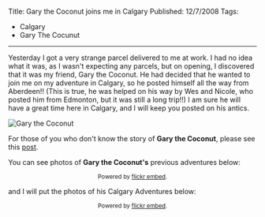 Title: Gary the Coconut joins me in Calgary
Published: 12/7/2008
Tags:
- Calgary
- Gary The Cocunut
---

Yesterday I got a very strange parcel delivered to me at work. I had no idea what it was, as I wasn't expecting any parcels, but on opening, I discovered that it was my friend, Gary the Coconut. He had decided that he wanted to join me on my adventure in Calgary, so he posted himself all the way from Aberdeen!! (This is true, he was helped on his way by Wes and Nicole, who posted him from Edmonton, but it was still a long trip!!) I am sure he will have a great time here in Calgary, and I will keep you posted on his antics.

![Gary the Coconut](https://gep13wpstorage.blob.core.windows.net/gep13/2008/7/12/1249.jpg)

For those of you who don't know the story of **Gary the Coconut**, please see this [post](http://www.gep13.co.uk/blog/the-story-of-gary-the-coconut).

You can see photos of **Gary the Coconut's** previous adventures below:

<div id="flickrembed"></div><small style="display: block; text-align: center; margin: 0 auto;">Powered by <a href="https://flickrembed.com">flickr embed</a>.</small>

<script src="https://flickrembed.com/embed_v2.js.php?source=flickr&layout=responsive&input=72157676205505741&sort=0&by=album&theme=default&scale=fit&skin=default&id=5850544461b40"></script>

and I will put the photos of his Calgary Adventures below:

<div id="flickrembed"></div><small style="display: block; text-align: center; margin: 0 auto;">Powered by <a href="https://flickrembed.com">flickr embed</a>.</small>

<script src="https://flickrembed.com/embed_v2.js.php?source=flickr&layout=responsive&input=72157673880161644&sort=0&by=album&theme=default&scale=fit&skin=default&id=5850544461b40"></script>